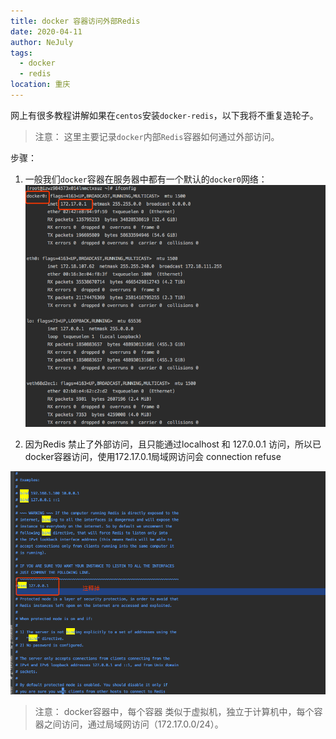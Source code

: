 ```yaml
---
title: docker 容器访问外部Redis
date: 2020-04-11
author: NeJuly
tags: 
  - docker
  - redis
location: 重庆  
---
```


网上有很多教程讲解如果在`centos`安装`docker-redis`，以下我将不重复造轮子。<br/>

> 注意：
> 这里主要记录`docker`内部`Redis`容器如何通过外部访问。

步骤：<br/>
1. 一般我们`docker`容器在服务器中都有一个默认的`docker0`网络：<br>
![Image text](/assets/img/docker/8.png)<br>

2. 因为Redis 禁止了外部访问，且只能通过localhost 和 127.0.0.1 访问，所以已docker容器访问，使用172.17.0.1局域网访问会 connection refuse<br/>

![Image text](/assets/img/docker/9.png)<br>

> 注意：
> docker容器中，每个容器 类似于虚拟机，独立于计算机中，每个容器之间访问，通过局域网访问（172.17.0.0/24）。